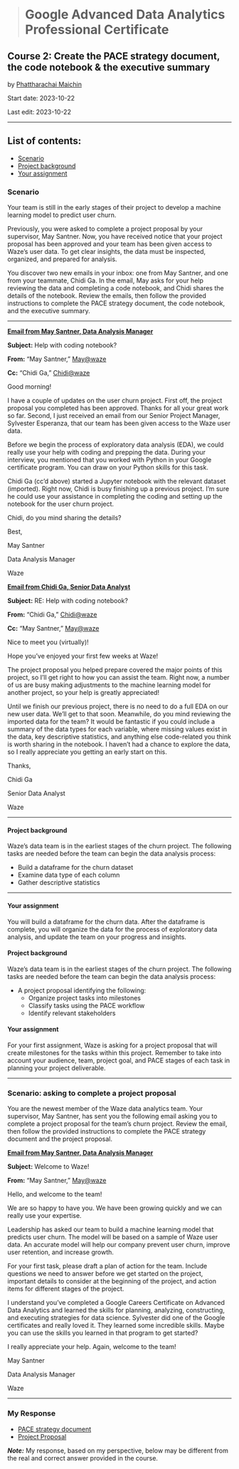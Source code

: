 > # Google Advanced Data Analytics Professional Certificate

## **Course 2: Create the PACE strategy document, the code notebook & the executive summary**

by [Phattharachai Maichin](https://www.linkedin.com/in/phattharachai-m/)

Start date: 2023-10-22

Last edit: 2023-10-22
***
## List of contents:
- [Scenario](https://github.com/Fenoemos/MyArchive/blob/main/%5BProject%5D%20Coursera/Google%20Advanced%20Data%20Analytics%20Professional%20Certificate/%5BReadme%5D%202%20Waze%20Project%20overview%20-%20Course%202.md#scenario)
- [Project background](#project-background)
- [Your assignment](#your-assignment)

### Scenario
Your team is still in the early stages of their project to develop a machine learning model to predict user churn. 

Previously, you were asked to complete a project proposal by your supervisor, May Santner. 
Now, you have received notice that your project proposal has been approved and your team has been given access to Waze’s user data. 
To get clear insights, the data must be inspected, organized, and prepared for analysis. 

You discover two new emails in your inbox: one from May Santner, and one from your teammate, Chidi Ga. 
In the email, May asks for your help reviewing the data and completing a code notebook, and Chidi shares the details of the notebook. 
Review the emails, then follow the provided instructions to complete the PACE strategy document, the code notebook, and the executive summary. 

___
<ins>**Email from May Santner, Data Analysis Manager**</ins>

**Subject:** Help with coding notebook?

**From:** “May Santner,” <ins>May@waze</ins>

**Cc:** “Chidi Ga,” <ins>Chidi@waze</ins>

Good morning!

I have a couple of updates on the user churn project. First off, the project proposal you completed has been approved. Thanks for all your great work so far. Second, I just received an email from our Senior Project Manager, Sylvester Esperanza, that our team has been given access to the Waze user data.

Before we begin the process of exploratory data analysis (EDA), we could really use your help with coding and prepping the data. During your interview, you mentioned that you worked with Python in your Google certificate program. You can draw on your Python skills for this task.

Chidi Ga (cc’d above) started a Jupyter notebook with the relevant dataset (imported). Right now, Chidi is busy finishing up a previous project. I’m sure he could use your assistance in completing the coding and setting up the notebook for the user churn project. 

Chidi, do you mind sharing the details? 

Best, 

May Santner 

Data Analysis Manager

Waze

<ins>**Email from Chidi Ga, Senior Data Analyst**</ins>

**Subject:** RE: Help with coding notebook?

**From:** “Chidi Ga,” <ins>Chidi@waze</ins>

**Cc:** “May Santner,” <ins>May@waze</ins>

Nice to meet you (virtually)! 

Hope you’ve enjoyed your first few weeks at Waze! 

The project proposal you helped prepare covered the major points of this project, so I’ll get right to how you can assist the team. Right now, a number of us are busy making adjustments to the machine learning model for another project, so your help is greatly appreciated!

Until we finish our previous project, there is no need to do a full EDA on our new user data. We’ll get to that soon. Meanwhile, do you mind reviewing the imported data for the team? It would be fantastic if you could include a summary of the data types for each variable, where missing values exist in the data, key descriptive statistics, and anything else code-related you think is worth sharing in the notebook. I haven’t had a chance to explore the data, so I really appreciate you getting an early start on this. 

Thanks,

Chidi Ga

Senior Data Analyst

Waze
___


















#### Project background
Waze’s data team is in the earliest stages of the churn project. The following tasks are needed before the team can begin the data analysis process:
  + Build a dataframe for the churn dataset
  + Examine data type of each column
  + Gather descriptive statistics
___
#### Your assignment
You will build a dataframe for the churn data. After the dataframe is complete, you will organize the data for the process of exploratory data analysis, 
and update the team on your progress and insights.





#### Project background
Waze’s data team is in the earliest stages of the churn project. The following tasks are needed before the team can begin the data analysis process:
   + A project proposal identifying the following:
        * Organize project tasks into milestones
        * Classify tasks using the PACE workflow
        * Identify relevant stakeholders

#### Your assignment
For your first assignment, Waze is asking for a project proposal that will create milestones for the tasks within this project. 
Remember to take into account your audience, team, project goal, and PACE stages of each task in planning your project deliverable.
___

### Scenario: asking to complete a project proposal
You are the newest member of the Waze data analytics team. Your supervisor, May Santner, has sent you the following email asking you to complete a project proposal for the team’s churn project. Review the email, then follow the provided instructions to complete the PACE strategy document and the project proposal.

<ins>**Email from May Santner, Data Analysis Manager**</ins>

**Subject:** Welcome to Waze!

**From:** “May Santner,” <ins>May@waze</ins>

Hello, and welcome to the team! 

We are so happy to have you. We have been growing quickly and we can really use your expertise. 

Leadership has asked our team to build a machine learning model that predicts user churn. The model will be based on a sample of Waze user data. An accurate model will help our company prevent user churn, improve user retention, and increase growth. 

For your first task, please draft a plan of action for the team. Include questions we need to answer before we get started on the project, important details to consider at the beginning of the project, and action items for different stages of the project. 

I understand you’ve completed a Google Careers Certificate on Advanced Data Analytics and learned the skills for planning, analyzing, constructing, and executing strategies for data science. Sylvester did one of the Google certificates and really loved it. They learned some incredible skills. Maybe you can use the skills you learned in that program to get started? 

I really appreciate your help. Again, welcome to the team! 

May Santner

Data Analysis Manager

Waze
___
### My Response
+ [PACE strategy document](https://docs.google.com/document/d/1wHo0TWOor242YQ4iAgZOb_ZrtrlGl3sNC8FycPo3MSE/edit)
+ [Project Proposal](https://docs.google.com/document/d/1orNPJlZcPHTLAMD1BujwWfmLKyJHNGgWe4oQtseX6-A/edit)

**_Note:_** My response, based on my perspective, below may be different from the real and correct answer provided in the course.

